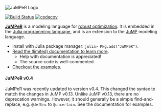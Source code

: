 ![JuMPeR Logo](http://iainnz.github.io/JuMPeR.jl/logo.svg)

[![Build Status](https://travis-ci.org/IainNZ/JuMPeR.jl.svg?branch=master)](https://travis-ci.org/IainNZ/JuMPeR.jl)
[![codecov](https://codecov.io/gh/IainNZ/JuMPeR.jl/branch/master/graph/badge.svg)](https://codecov.io/gh/IainNZ/JuMPeR.jl)

**[JuMPeR]** is a modeling language for [robust optimization].
It is embedded in the [Julia programming language], and is an extension to the [JuMP] modeling language.

  - Install with Julia package manager: `julia> Pkg.add("JuMPeR")`.
  - [Read the (limited) documentation to learn more](doc/index.md).
    - Help with documentation is appreciated!
    - The source code is well-commented.
  - [Checkout the examples](examples/).

#### JuMPeR v0.4

JuMPeR was recently updated to version v0.4. This changed the syntax to match the changes in JuMP v0.13. Unlike JuMP v0.13, there are no deprecation warnings. However, it should generally be a simple find-and-replace, e.g. `@defUnc` to `@uncertain`. See the documentation for examples.

[Julia programming language]: http://julialang.org/
[JuMP]: https://github.com/JuliaOpt/JuMP.jl
[JuMPeR]: https://github.com/IainNZ/JuMPeR.jl
[robust optimization]: http://en.wikipedia.org/wiki/Robust_optimization

